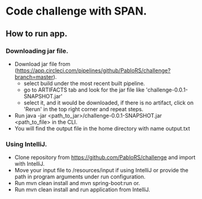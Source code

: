 # Code challenge with SPAN.

## How to run app.

### Downloading jar file.
* Download jar file from (https://app.circleci.com/pipelines/github/PabloRS/challenge?branch=master).
  - select build under the most recent built pipeline.
  - go to ARTIFACTS tab and look for the jar file like 'challenge-0.0.1-SNAPSHOT.jar'
  - select it, and it would be downloaded, if there is no artifact, click on 'Rerun' in the top right corner and repeat steps.
* Run java -jar <path_to_jar>/challenge-0.0.1-SNAPSHOT.jar <path_to_file> in the CLI.
* You will find the output file in the home directory with name output.txt

### Using IntelliJ.
* Clone repository from https://github.com/PabloRS/challenge and import with IntelliJ.
* Move your input file to /resources/input if using IntelliJ or provide the path in program arguments under run configuration.
* Run mvn clean install and mvn spring-boot:run or.
* Run mvn clean install and run application from IntelliJ.
